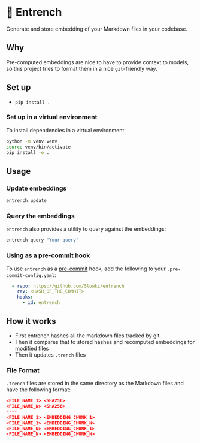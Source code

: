 # 🪏 Entrench

Generate and store embedding of your Markdown files in your codebase.

## Why

Pre-computed embeddings are nice to have to provide context to models, so this project tries to format them in a nice `git`-friendly way.

## Set up

- `pip install .`

### Set up in a virtual environment

To install dependencies in a virtual environment:

```bash
python -m venv venv
source venv/bin/activate
pip install -e .
```

## Usage

### Update embeddings

```bash
entrench update
```

### Query the embeddings

`entrench` also provides a utility to query against the embeddings:

```bash
entrench query "Your query"
```

### Using as a pre-commit hook

To use `entrench` as a [pre-commit](https://pre-commit.com/) hook, add the following to your `.pre-commit-config.yaml`:

```yaml
  - repo: https://github.com/Slowki/entrench
    rev: <HASH_OF_THE_COMMIT>
    hooks:
      - id: entrench
```

## How it works

- First entrench hashes all the markdown files tracked by git
- Then it compares that to stored hashes and recomputed embeddings for modified files
- Then it updates `.trench` files

### File Format

`.trench` files are stored in the same directory as the Markdown files and have the following format:

```json
<FILE_NAME_1> <SHA256>
<FILE_NAME_N> <SHA256>
----
<FILE_NAME_1> <EMBEDDING_CHUNK_1>
<FILE_NAME_1> <EMBEDDING_CHUNK_N>
<FILE_NAME_N> <EMBEDDING_CHUNK_1>
<FILE_NAME_N> <EMBEDDING_CHUNK_N>
```

